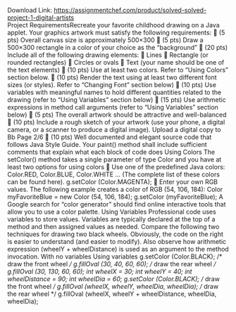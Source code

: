 Download Link: https://assignmentchef.com/product/solved-solved-project-1-digital-artists
<br>
Project RequirementsRecreate your favorite childhood drawing on a Java applet. Your graphics artwork must satisfy the following requirements:  (5 pts) Overall canvas size is approximately 500×300  (5 pts) Draw a 500×300 rectangle in a color of your choice as the “background”  (20 pts) Include all of the following drawing elements:  Lines  Rectangle (or rounded rectangles)  Circles or ovals  Text (your name should be one of the text elements)  (10 pts) Use at least two colors. Refer to “Using Colors” section below.  (10 pts) Render the text using at least two different font sizes (or styles). Refer to “Changing Font” section below)  (10 pts) Use variables with meaningful names to hold different quantities related to the drawing (refer to “Using Variables” section below)  (15 pts) Use arithmetic expressions in method call arguments (refer to “Using Variables” section below)  (5 pts) The overall artwork should be attractive and well-balanced  (10 pts) Include a rough sketch of your artwork (use your phone, a digital camera, or a scanner to produce a digital image). Upload a digital copy to Bb Page 2/6  (10 pts) Well documented and elegant source code that follows Java Style Guide. Your paint() method shall include sufficient comments that explain what each block of code does Using Colors The setColor() method takes a single parameter of type Color and you have at least two options for using colors  Use one of the predefined Java colors: Color.RED, Color.BLUE, Color.WHITE … (The complete list of these colors can be found here). g.setColor (Color.MAGENTA);  Enter your own RGB values. The following example creates a color of RGB (54, 106, 184): Color myFavoriteBlue = new Color (54, 106, 184); g.setColor (myFavoriteBlue); A Google search for “color generator” should find online interactive tools that allow you to use a color palette. Using Variables Professional code uses variables to store values. Variables are typically declared at the top of a method and then assigned values as needed. Compare the following two techniques for drawing two black wheels. Obviously, the code on the right is easier to understand (and easier to modify). Also observe how arithmetic expression (wheelY + wheelDistance) is used as an argument to the method invocation. With no variables Using variables g.setColor (Color.BLACK); /* draw the front wheel */ g.fillOval (30, 40, 60, 60); /* draw the rear wheel */ g.fillOval (30, 130, 60, 60); int wheelX = 30; int wheelY = 40; int wheelDistance = 90; int wheelDia = 60; g.setColor (Color.BLACK); /* draw the front wheel */ g.fillOval (wheelX, wheelY, wheelDia, wheelDia); /* draw the rear wheel */ g.fillOval (wheelX, wheelY + wheelDistance, wheelDia, wheelDia);